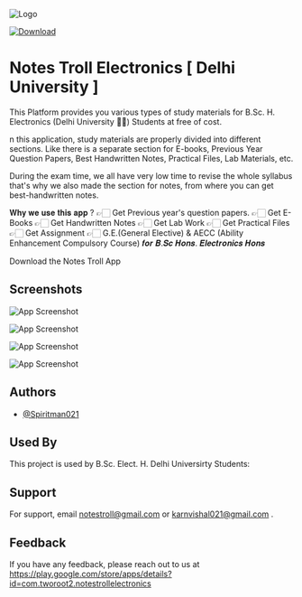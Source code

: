 
![Logo](https://play-lh.googleusercontent.com/IH4RLRbZPZB7VpsNBUmCEV16dAmA1a7JZnFt3MSrKELk_HnybbD2GVETKGZc4hxoHdU=s180-rw)

    
[![Download](https://www.pngmart.com/files/10/Download-Now-Button-PNG-Free-Download.png)](https://play.google.com/store/apps/details?id=com.tworoot2.notestrollelectronics)
    

  
# Notes Troll Electronics [ Delhi University ]

This Platform provides you various types of study materials for 
B.Sc. H. Electronics (Delhi University 👨‍🎓) Students at free of cost.

n this application, study materials are properly divided into different sections. Like there is a separate section for E-books, Previous Year Question Papers, Best Handwritten Notes, Practical Files, Lab Materials, etc.

During the exam time, we all have very low time to revise the whole syllabus that's why we also made the section for notes, from where you can get best-handwritten notes.

𝐖𝐡𝐲 𝐰𝐞 𝐮𝐬𝐞 𝐭𝐡𝐢𝐬 𝐚𝐩𝐩 ?
👉🏻 Get Previous year's question papers.
👉🏻 Get E-Books
👉🏻 Get Handwritten Notes
👉🏻 Get Lab Work
👉🏻 Get Practical Files
👉🏻 Get Assignment
👉🏻 G.E.(General Elective) & AECC (Ability Enhancement Compulsory Course)
𝒇𝒐𝒓 𝑩.𝑺𝒄 𝑯𝒐𝒏𝒔. 𝑬𝒍𝒆𝒄𝒕𝒓𝒐𝒏𝒊𝒄𝒔 𝑯𝒐𝒏𝒔

Download the Notes Troll App

## Screenshots

![App Screenshot](https://play-lh.googleusercontent.com/oLJLfi-JJEj3Ioz5xDoRVYhbL4N8BJAX-Le89RSLjnE6s3dhJ9XixkddTmt_VxAXOKTy=w720-h310-rw)

![App Screenshot](https://play-lh.googleusercontent.com/jpZSnjkeKrIBCn3KLejaFh8gR0KOxg_947VP0xUwHWq-8H3qpcdAdsp6lIQ4U4W_eA=w720-h310-rw)

![App Screenshot](https://play-lh.googleusercontent.com/lpwsOS5WSbpUnb8fOjlueeWGQuzwXRwoDmSWr5flkDlZ36shsSfY5xkkoGLxOXpzCg=w720-h310-rw)

![App Screenshot](https://play-lh.googleusercontent.com/r5QyvRCaq49nI77wk73BWEoioTIlDe_wIqH5hLLLjJwglvDER2q7sEuEMQu4oxKjwyNc=w720-h310-rw)






  
## Authors

- [@Spiritman021](https://github.com/Spiritman021)

  
## Used By

This project is used by B.Sc. Elect. H. Delhi Universirty Students:


  
## Support

For support, email notestroll@gmail.com or karnvishal021@gmail.com .

  
## Feedback

If you have any feedback, please reach out to us at https://play.google.com/store/apps/details?id=com.tworoot2.notestrollelectronics

  